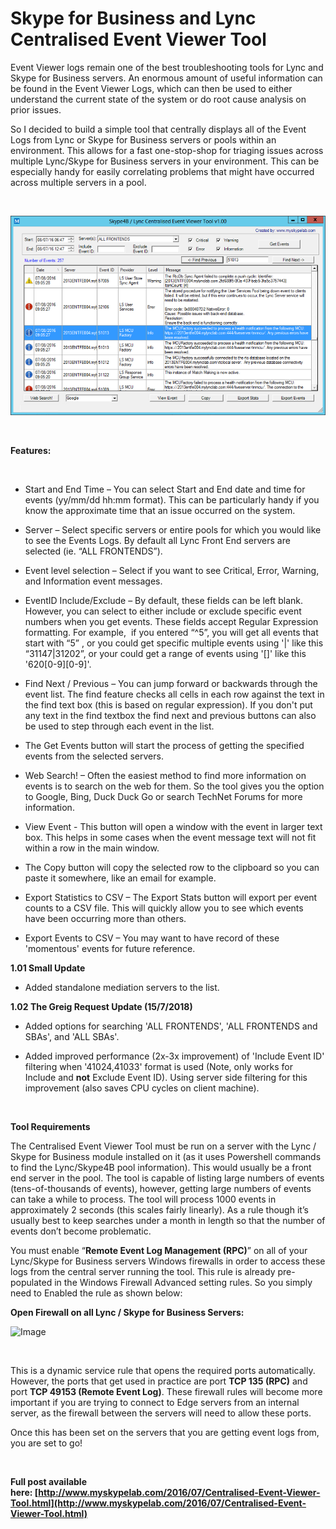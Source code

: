 ﻿Skype for Business and Lync Centralised Event Viewer Tool
=========================================================

            

Event Viewer logs remain one of the best troubleshooting tools for Lync and Skype for Business servers. An enormous amount of useful information can be found in the Event Viewer Logs, which can then be used to either understand the current state of the system
 or do root cause analysis on prior issues. 


So I decided to build a simple tool that centrally displays all of the Event Logs from Lync or Skype for Business servers or pools within an environment. This allows for a fast one-stop-shop for triaging issues across multiple Lync/Skype for Business servers
 in your environment. This can be especially handy for easily correlating problems that might have occurred across multiple servers in a pool.


 


![Image](https://github.com/jamescussen/skype-for-business-and-lync-centralised-event-viewer-tool/raw/master/eventlogtool1.00_sm.png)


 


**Features:**


 


  *  Start and End Time – You can select Start and End date and time for events
(yy/mm/dd hh:mm format). This can be particularly handy if you know the approximate time that an issue occurred on the system.

  *  Server – Select specific servers or entire pools for which you would like to see the Events Logs. By default all Lync Front End servers are selected (ie. “ALL FRONTENDS”).

  *  Event level selection – Select if you want to see Critical, Error, Warning, and Information event messages.

  *  EventID Include/Exclude – By default, these fields can be left blank. However, you can select to either include or exclude specific event numbers when you get events. These fields accept Regular Expression formatting. For example,
  if you entered “^5”, you will get all events that start with “5” , or you could get specific multiple events using '|' like this “31147|31202”, or your could get a range of events using '[]' like this '620[0-9][0-9]'.

  *  Find Next / Previous – You can jump forward or backwards through the event list. The find feature checks all cells in each row against the text in the find text box (this is based on regular expression). If you don't put any text in the
 find textbox the find next and previous buttons can also be used to step through each event in the list.

  *  The Get Events button will start the process of getting the specified events from the selected servers.

  *  Web Search! – Often the easiest method to find more information on events is to search on the web for them. So the tool gives you the option to Google, Bing, Duck Duck Go or search TechNet Forums for more information.

  *  View Event - This button will open a window with the event in larger text box. This helps in some cases when the event message text will not fit within a row in the main window.

  *  The Copy button will copy the selected row to the clipboard so you can paste it somewhere, like an email for example.

  *  Export Statistics to CSV – The Export Stats button will export per event counts to a CSV file. This will quickly allow you to see which events have been occurring more than others.

  *  Export Events to CSV – You may want to have record of these 'momentous' events for future reference.


**1.01 Small Update**


  *  Added standalone mediation servers to the list. 

**1.02 The Greig Request Update (15/7/2018)**


  *  Added options for searching 'ALL FRONTENDS', 'ALL FRONTENDS and SBAs', and 'ALL SBAs'.

  *  Added improved performance (2x-3x improvement) of 'Include Event ID' filtering when '41024,41033' format is used (Note, only works for Include and
**not** Exclude Event ID). Using server side filtering for this improvement (also saves CPU cycles on client machine).


 


**Tool Requirements**


The Centralised Event Viewer Tool must be run on a server with the Lync / Skype for Business module installed on it (as it uses Powershell commands to find the Lync/Skype4B pool information). This would usually be a front end server in the pool. The tool
 is capable of listing large numbers of events (tens-of-thousands of events), however, getting large numbers of events can take a while to process. The tool will process 1000 events in approximately 2 seconds (this scales fairly linearly). As a rule though
 it’s usually best to keep searches under a month in length so that the number of events don’t become problematic.


You must enable “**Remote Event Log Management (RPC)**” on all of your Lync/Skype for Business servers Windows firewalls in order to access these logs from the central server running the tool. This rule is already pre-populated in
 the Windows Firewall Advanced setting rules. So you simply need to Enabled the rule as shown below:


**Open Firewall on all Lync / Skype for Business Servers:**





![Image](https://github.com/jamescussen/skype-for-business-and-lync-centralised-event-viewer-tool/raw/master/firewall%20rule%20required_sm.png)


 


This is a dynamic service rule that opens the required ports automatically. However, the ports that get used in practice are port
**TCP 135 (RPC)** and port **TCP 49153 (Remote Event Log)**. These firewall rules will become more important if you are trying to connect to Edge servers from an internal server, as the firewall between the servers will need to allow
 these ports.


Once this has been set on the servers that you are getting event logs from, you are set to go!


 


**Full post available here: [http://www.myskypelab.com/2016/07/Centralised-Event-Viewer-Tool.html](http://www.myskypelab.com/2016/07/Centralised-Event-Viewer-Tool.html)**





        
    
